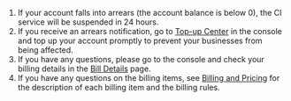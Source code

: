 1. If your account falls into arrears (the account balance is below 0), the CI service will be suspended in 24 hours.
2. If you receive an arrears notification, go to [Top-up Center](https://console.cloud.tencent.com/account/recharge) in the console and top up your account promptly to prevent your businesses from being affected.
3. If you have any questions, please go to the console and check your billing details in the [Bill Details](https://console.cloud.tencent.com/account/resources) page.
4. If you have any questions on the billing items, see [Billing and Pricing](https://intl.cloud.tencent.com/document/product/1045/33431) for the description of each billing item and the billing rules.
